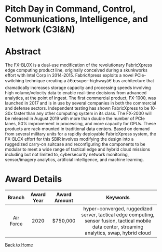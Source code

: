 
Pitch Day in Command, Control, Communications, Intelligence, and Network (C3I&amp;N)
====================================================================================

# Abstract


The FX-BLOX is a dual-use modification of the revolutionary FabricXpress edge computing product line, originally conceived during a skunkworks effort with Intel Corp in 2014-2015. FabricXpress exploits a novel PCIe-switching technique creating a â€œsuper-highwayâ€ bus architecture that dramatically increases storage capacity and processing speeds involving high volume/velocity data to enable real-time decisions from advanced analytics, at the point of ingest. The first commercial product, FX-1000, was launched in 2017 and is in use by several companies in both the commercial and defense sectors. Independent testing has shown FabricXpress to be 10-30x faster than any other computing system in its class. The FX-2000 will be released in August 2019 with more than double the number of PCIe lanes, 50% improvement in processing, and more capacity for GPUs. These products are rack-mounted in traditional data centers. Based on demand from several military units for a rapidly deployable FabricXpress system, the FX-BLOX effort for this SBIR involves modifying the design into a ruggedized carry-on suitcase and reconfiguring the components to be modular to meet a wide range of tactical edge and hybrid cloud missions including but not limited to, cybersecurity network monitoring, sensor/imagery analytics, artificial intelligence, and machine learning.  

# Award Details

|Branch|Award Year|Award Amount|Keywords|
| :---: | :---: | :---: | :---: |
|Air Force|2020|$750,000|hyper-converged, ruggedized server, tactical edge computing, sensor fusion, tactical mobile data center, streaming analytics, swap, hybrid cloud|
  
  


[Back to Home](https://github.com/chrischow/dod_sbir_awards/DJ/#1506)